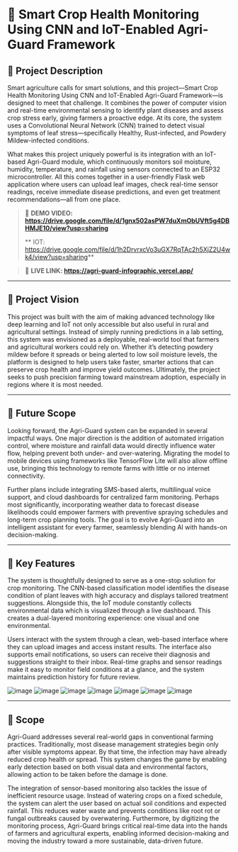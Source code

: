 # 🌿 Smart Crop Health Monitoring Using CNN and IoT-Enabled Agri-Guard Framework

## 🚀 Project Description

Smart agriculture calls for smart solutions, and this project—Smart Crop Health Monitoring Using CNN and IoT-Enabled Agri-Guard Framework—is designed to meet that challenge. It combines the power of computer vision and real-time environmental sensing to identify plant diseases and assess crop stress early, giving farmers a proactive edge. At its core, the system uses a Convolutional Neural Network (CNN) trained to detect visual symptoms of leaf stress—specifically Healthy, Rust-infected, and Powdery Mildew-infected conditions. 

What makes this project uniquely powerful is its integration with an IoT-based Agri-Guard module, which continuously monitors soil moisture, humidity, temperature, and rainfall using sensors connected to an ESP32 microcontroller. All this comes together in a user-friendly Flask web application where users can upload leaf images, check real-time sensor readings, receive immediate disease predictions, and even get treatment recommendations—all from one place.

> 🎥 **DEMO VIDEO: https://drive.google.com/file/d/1gnx502asPW7duXmObUVft5g4DBHMJE10/view?usp=sharing**
>
> ** IOT: https://drive.google.com/file/d/1h2DrvrxcVo3uGX7RqTAc2h5XjZ2U4wk4/view?usp=sharing**

> 🔗 **LIVE LINK: https://agri-guard-infographic.vercel.app/**

---

## 🎯 Project Vision

This project was built with the aim of making advanced technology like deep learning and IoT not only accessible but also useful in rural and agricultural settings. Instead of simply running predictions in a lab setting, this system was envisioned as a deployable, real-world tool that farmers and agricultural workers could rely on. Whether it’s detecting powdery mildew before it spreads or being alerted to low soil moisture levels, the platform is designed to help users take faster, smarter actions that can preserve crop health and improve yield outcomes. Ultimately, the project seeks to push precision farming toward mainstream adoption, especially in regions where it is most needed.

---

## 🌱 Future Scope

Looking forward, the Agri-Guard system can be expanded in several impactful ways. One major direction is the addition of automated irrigation control, where moisture and rainfall data would directly influence water flow, helping prevent both under- and over-watering. Migrating the model to mobile devices using frameworks like TensorFlow Lite will also allow offline use, bringing this technology to remote farms with little or no internet connectivity. 

Further plans include integrating SMS-based alerts, multilingual voice support, and cloud dashboards for centralized farm monitoring. Perhaps most significantly, incorporating weather data to forecast disease likelihoods could empower farmers with preventive spraying schedules and long-term crop planning tools. The goal is to evolve Agri-Guard into an intelligent assistant for every farmer, seamlessly blending AI with hands-on decision-making.

---

## 🔧 Key Features

The system is thoughtfully designed to serve as a one-stop solution for crop monitoring. The CNN-based classification model identifies the disease condition of plant leaves with high accuracy and displays tailored treatment suggestions. Alongside this, the IoT module constantly collects environmental data which is visualized through a live dashboard. This creates a dual-layered monitoring experience: one visual and one environmental.

Users interact with the system through a clean, web-based interface where they can upload images and access instant results. The interface also supports email notifications, so users can receive their diagnosis and suggestions straight to their inbox. Real-time graphs and sensor readings make it easy to monitor field conditions at a glance, and the system maintains prediction history for future review.



 ![image](https://github.com/user-attachments/assets/5bd0a9a9-6461-4102-bffb-b9c4d5778cf1)
![image](https://github.com/user-attachments/assets/0d3a4665-576a-4c3b-8edf-5cfda110e9d9)
![image](https://github.com/user-attachments/assets/bc68b461-1f39-4e86-99cc-97a490c24f0f)
![image](https://github.com/user-attachments/assets/16524383-25ca-48de-9461-38d062dfb29f)
![image](https://github.com/user-attachments/assets/716d818d-84c5-4489-b5f8-9c47df6ccd0e)
![image](https://github.com/user-attachments/assets/717bcb26-4bb0-4e69-b661-32f1e1a6a8d4)
![image](https://github.com/user-attachments/assets/8b11f7ca-2b60-473e-a1b6-5e02f7a0f7cc)

---

## 📌 Scope

Agri-Guard addresses several real-world gaps in conventional farming practices. Traditionally, most disease management strategies begin only after visible symptoms appear. By that time, the infection may have already reduced crop health or spread. This system changes the game by enabling early detection based on both visual data and environmental factors, allowing action to be taken before the damage is done.

The integration of sensor-based monitoring also tackles the issue of inefficient resource usage. Instead of watering crops on a fixed schedule, the system can alert the user based on actual soil conditions and expected rainfall. This reduces water waste and prevents conditions like root rot or fungal outbreaks caused by overwatering. Furthermore, by digitizing the monitoring process, Agri-Guard brings critical real-time data into the hands of farmers and agricultural experts, enabling informed decision-making and moving the industry toward a more sustainable, data-driven future.
